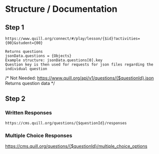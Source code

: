 # Structure / Documentation
## Step 1
```url
https://www.quill.org/connect/#/play/lesson/{$id}?activities={00}&student={00}
```
	Returns questions
	jsonData.questions = {Objects}
	Example structure: jsonData.questions[0].key
	Question key is then used for requests for json files regarding the individual question

/* Not Needed: https://www.quill.org/api/v1/questions/{$questionId}.json
	Returns question data
*/

## Step 2
### Written Responses
```url
https://cms.quill.org/questions/{$questionId}/responses
```
### Multiple Choice Responses
https://cms.quill.org/questions/{$questionId}/multiple_choice_options